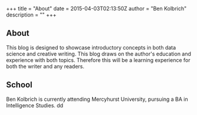 +++
title = "About"
date = 2015-04-03T02:13:50Z
author = "Ben Kolbrich"
description = ""
+++

## About

This blog is designed to showcase introductory concepts in both data science and creative writing. This blog draws on the author's education and experience with both topics. Therefore this will be a learning experience for both the writer and any readers.

## School

Ben Kolbrich is currently attending Mercyhurst University, pursuing a BA in Intelligence Studies. dd